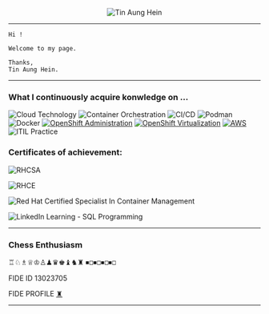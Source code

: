 
<div align="center">

![Tin Aung Hein](https://img.shields.io/badge/TIN%20AUNG%20HEIN-green)

</div>

---

    Hi !

    Welcome to my page.

    Thanks,
    Tin Aung Hein.


---

### What I continuously acquire konwledge on ...

![Cloud Technology](https://img.shields.io/badge/Cloud-Technology-0288D1?logo=googlecloud&logoColor=white)
![Container Orchestration](https://img.shields.io/badge/Container-Orchestration-326CE5?logo=kubernetes&logoColor=white)
![CI/CD](https://img.shields.io/badge/CI%2FCD-Pipeline-FF4081?logo=jenkins&logoColor=white)
![Podman](https://img.shields.io/badge/Podman-Container-222222?logo=redhat&logoColor=white)
![Docker](https://img.shields.io/badge/Docker-Container-2496ED?logo=docker&logoColor=white)
[![OpenShift Administration](https://img.shields.io/badge/OpenShift-Administration-E02D2D?logo=redhatopenshift&logoColor=white)](https://docs.openshift.com/container-platform/latest/admin_guide/overview.html)
[![OpenShift Virtualization](https://img.shields.io/badge/OpenShift-Virtualization-E02D2D?logo=redhatopenshift&logoColor=white)](https://www.openshift.com/learn/topics/virtualization)
[![AWS](https://img.shields.io/badge/AWS-Cloud-orange?logo=amazonaws&logoColor=white)](https://aws.amazon.com/)
![ITIL Practice](https://img.shields.io/badge/ITIL-Practice-0052CC?style=flat&logo=book&logoColor=white)

### Certificates of achievement:

![RHCSA](https://img.shields.io/badge/RHCSA-Certified-red)

![RHCE](https://img.shields.io/badge/RHCE-Certified-red)

![Red Hat Certified Specialist In Container Management](https://img.shields.io/badge/RedHat-Certified_Container_Specialist-red)

![LinkedIn Learning - SQL Programming](https://img.shields.io/badge/LinkedIn_Learning-SQL_Programming-blue)


---

### Chess Enthusiasm
♖♘♗♕♔♙♟♛♚♝♞♜
⏹︎◻︎⏹︎◻︎⏹︎◻︎⏹︎◻︎

FIDE ID 13023705

FIDE PROFILE [♜](https://ratings.fide.com/profile/13023705)


---





